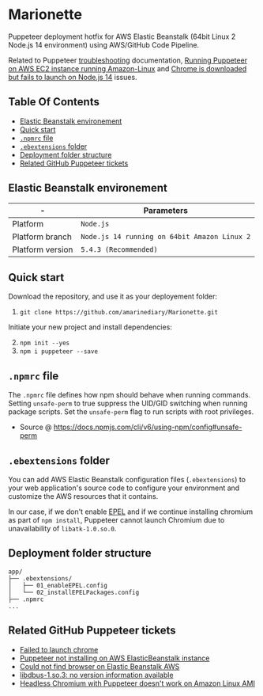 # Marionette
Puppeteer deployment hotfix for AWS Elastic Beanstalk (64bit Linux 2 Node.js 14 environment) using AWS/GitHub Code Pipeline.

Related to Puppeteer [troubleshooting](https://github.com/puppeteer/puppeteer/blob/main/docs/troubleshooting.md) documentation, [Running Puppeteer on AWS EC2 instance running Amazon-Linux](https://github.com/puppeteer/puppeteer/blob/main/docs/troubleshooting.md#running-puppeteer-on-aws-ec2-instance-running-amazon-linux) and [Chrome is downloaded but fails to launch on Node.js 14](https://github.com/puppeteer/puppeteer/blob/main/docs/troubleshooting.md#chrome-is-downloaded-but-fails-to-launch-on-nodejs-14) issues.

## Table Of Contents
- [Elastic Beanstalk environement](https://github.com/amarinediary/Marionette#elastic-beanstalk-environement)
- [Quick start](https://github.com/amarinediary/Marionette#quick-start)
- [`.npmrc` file](https://github.com/amarinediary/Marionette#npmrc-file)
- [`.ebextensions` folder](https://github.com/amarinediary/Marionette#ebextensions-folder)
- [Deployment folder structure](https://github.com/amarinediary/Marionette#deployment-folder-structure)
- [Related GitHub Puppeteer tickets](https://github.com/amarinediary/Marionette#related-github-puppeteer-tickets)

## Elastic Beanstalk environement
|-|Parameters|
|-|-|
|Platform|`Node.js`|
|Platform branch|`Node.js 14 running on 64bit Amazon Linux 2`|
|Platform version|`5.4.3 (Recommended)`|

## Quick start
Download the repository, and use it as your deployement folder:

1. `git clone https://github.com/amarinediary/Marionette.git`

Initiate your new project and install dependencies:

2. `npm init --yes`
3. `npm i puppeteer --save`

## `.npmrc` file
The `.npmrc` file defines how npm should behave when running commands. Setting `unsafe-perm` to true suppress the UID/GID switching when running package scripts. Set the `unsafe-perm` flag to run scripts with root privileges.
- Source @ https://docs.npmjs.com/cli/v6/using-npm/config#unsafe-perm

## `.ebextensions` folder
You can add AWS Elastic Beanstalk configuration files (`.ebextensions`) to your web application's source code to configure your environment and customize the AWS resources that it contains.

In our case, if we don't enable [EPEL](https://fedoraproject.org/wiki/EPEL#What_is_Extra_Packages_for_Enterprise_Linux_.28or_EPEL.29.3F) and if we continue installing chromium as part of `npm install`, Puppeteer cannot launch Chromium due to unavailability of `libatk-1.0.so.0`.

## Deployment folder structure
```
app/
├── .ebextensions/
│   ├── 01_enableEPEL.config
│   └── 02_installEPELPackages.config
├── .npmrc
...
```

## Related GitHub Puppeteer tickets
- [Failed to launch chrome](https://github.com/puppeteer/puppeteer/issues/807)
- [Puppeteer not installing on AWS ElasticBeanstalk instance](https://github.com/puppeteer/puppeteer/issues/685)
- [Could not find browser on Elastic Beanstalk AWS](https://github.com/puppeteer/puppeteer/issues/6920)
- [libdbus-1.so.3: no version information available](https://github.com/puppeteer/puppeteer/issues/5379)
- [Headless Chromium with Puppeteer doesn't work on Amazon Linux AMI](https://github.com/puppeteer/puppeteer/issues/765)
